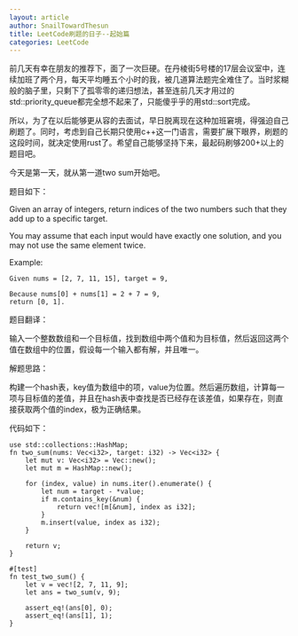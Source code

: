 ```yaml
---
layout: article
author: SnailTowardThesun
title: LeetCode刷题的日子--起始篇
categories: LeetCode
---
```


前几天有幸在朋友的推荐下，面了一次巨硬。在丹棱街5号楼的17层会议室中，连续加班了两个月，每天平均睡五个小时的我，被几道算法题完全难住了。当时浆糊般的脑子里，只剩下了孤零零的递归想法，甚至连前几天才用过的std::priority_queue都完全想不起来了，只能傻乎乎的用std::sort完成。

所以，为了在以后能够更从容的去面试，早日脱离现在这种加班窘境，得强迫自己刷题了。同时，考虑到自己长期只使用c++这一门语言，需要扩展下眼界，刷题的这段时间，就决定使用rust了。希望自己能够坚持下来，最起码刷够200+以上的题目吧。

今天是第一天，就从第一道two sum开始吧。

题目如下：

Given an array of integers, return indices of the two numbers such that they add up to a specific target.

You may assume that each input would have exactly one solution, and you may not use the same element twice.

Example:

```
Given nums = [2, 7, 11, 15], target = 9,

Because nums[0] + nums[1] = 2 + 7 = 9,
return [0, 1].
```

题目翻译：

输入一个整数数组和一个目标值，找到数组中两个值和为目标值，然后返回这两个值在数组中的位置，假设每一个输入都有解，并且唯一。

解题思路：

构建一个hash表，key值为数组中的项，value为位置。然后遍历数组，计算每一项与目标值的差值，并且在hash表中查找是否已经存在该差值，如果存在，则直接获取两个值的index，极为正确结果。

代码如下：

```
use std::collections::HashMap;
fn two_sum(nums: Vec<i32>, target: i32) -> Vec<i32> {
    let mut v: Vec<i32> = Vec::new();
    let mut m = HashMap::new();

    for (index, value) in nums.iter().enumerate() {
        let num = target - *value;
        if m.contains_key(&num) {
            return vec![m[&num], index as i32];
        }
        m.insert(value, index as i32);
    }

    return v;
}

#[test]
fn test_two_sum() {
    let v = vec![2, 7, 11, 9];
    let ans = two_sum(v, 9);

    assert_eq!(ans[0], 0);
    assert_eq!(ans[1], 1);
}
```